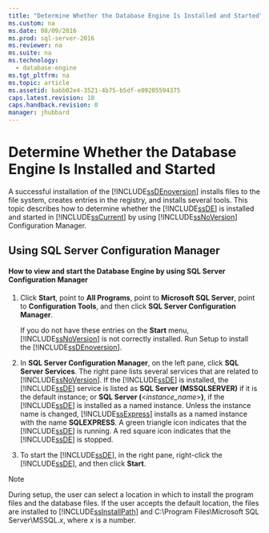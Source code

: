 ```yaml
---
title: "Determine Whether the Database Engine Is Installed and Started"
ms.custom: na
ms.date: 08/09/2016
ms.prod: sql-server-2016
ms.reviewer: na
ms.suite: na
ms.technology: 
  - database-engine
ms.tgt_pltfrm: na
ms.topic: article
ms.assetid: babb02e4-3521-4b75-b5df-e09205594375
caps.latest.revision: 18
caps.handback.revision: 0
manager: jhubbard
---
```

# Determine Whether the Database Engine Is Installed and Started
A successful installation of the [!INCLUDE[ssDEnoversion](../../Topics/TopicNameContainA/tokens/ssDEnoversion_md.md)] installs files to the file system, creates entries in the registry, and installs several tools. This topic describes how to determine whether the [!INCLUDE[ssDE](../../Topics/TopicNameContainA/tokens/ssDE_md.md)] is installed and started in [!INCLUDE[ssCurrent](../../Topics/TopicNameContainA/tokens/ssCurrent_md.md)] by using [!INCLUDE[ssNoVersion](../../Topics/TopicNameContainA/tokens/ssNoVersion_md.md)] Configuration Manager.  
  
##  <a name="SSMSProcedure"></a> Using SQL Server Configuration Manager  
  
#### How to view and start the Database Engine by using SQL Server Configuration Manager  
  
1.  Click **Start**, point to **All Programs**, point to **Microsoft SQL Server**, point to **Configuration Tools**, and then click **SQL Server Configuration Manager**.  
  
     If you do not have these entries on the **Start** menu, [!INCLUDE[ssNoVersion](../../Topics/TopicNameContainA/tokens/ssNoVersion_md.md)] is not correctly installed. Run Setup to install the [!INCLUDE[ssDEnoversion](../../Topics/TopicNameContainA/tokens/ssDEnoversion_md.md)].  
  
2.  In **SQL Server Configuration Manager**, on the left pane, click **SQL Server Services**. The right pane lists several services that are related to [!INCLUDE[ssNoVersion](../../Topics/TopicNameContainA/tokens/ssNoVersion_md.md)]. If the [!INCLUDE[ssDE](../../Topics/TopicNameContainA/tokens/ssDE_md.md)] is installed, the [!INCLUDE[ssDE](../../Topics/TopicNameContainA/tokens/ssDE_md.md)] service is listed as **SQL Server (MSSQLSERVER)** if it is the default instance; or **SQL Server (**<*instance_name*>**)**, if the [!INCLUDE[ssDE](../../Topics/TopicNameContainA/tokens/ssDE_md.md)] is installed as a named instance. Unless the instance name is changed, [!INCLUDE[ssExpress](../../Topics/TopicNameContainA/tokens/ssExpress_md.md)] installs as a named instance with the name **SQLEXPRESS**. A green triangle icon indicates that the [!INCLUDE[ssDE](../../Topics/TopicNameContainA/tokens/ssDE_md.md)] is running. A red square icon indicates that the [!INCLUDE[ssDE](../../Topics/TopicNameContainA/tokens/ssDE_md.md)] is stopped.  
  
3.  To start the [!INCLUDE[ssDE](../../Topics/TopicNameContainA/tokens/ssDE_md.md)], in the right pane, right-click the [!INCLUDE[ssDE](../../Topics/TopicNameContainA/tokens/ssDE_md.md)], and then click **Start**.  
  
> [!NOTE]  
>  During setup, the user can select a location in which to install the program files and the database files. If the user accepts the default location, the files are installed to [!INCLUDE[ssInstallPath](../../Topics/TopicNameContainA/tokens/ssInstallPath_md.md)] and C:\Program Files\Microsoft SQL Server\MSSQL.*x*, where *x* is a number.